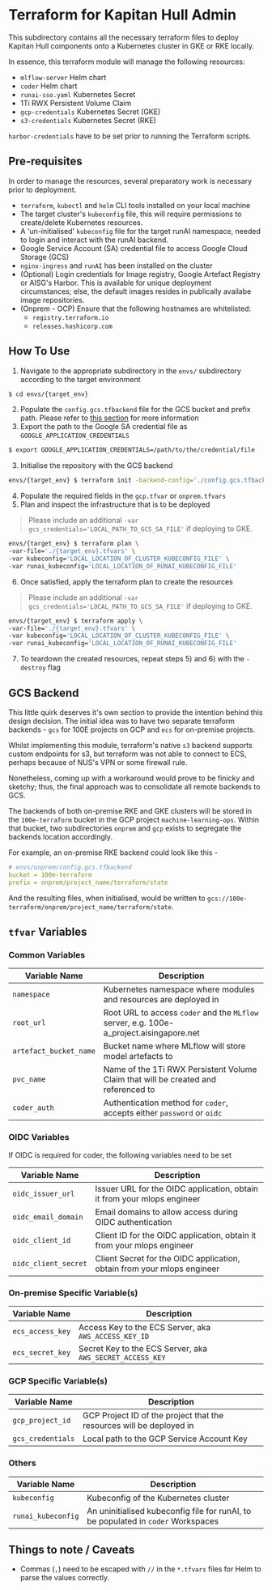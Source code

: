 # Terraform for Kapitan Hull Admin

This subdirectory contains all the necessary terraform files to deploy Kapitan
Hull components onto a Kubernetes cluster in GKE or RKE locally.

In essence, this terraform module will manage the following resources:
- `mlflow-server` Helm chart
- `coder` Helm chart
- `runai-sso.yaml` Kubernetes Secret 
- 1Ti RWX Persistent Volume Claim
- `gcp-credentials` Kubernetes Secret (GKE)
- `s3-credentials` Kubernetes Secret (RKE)

`harbor-credentials` have to be set prior to running the Terraform scripts.

## Pre-requisites

In order to manage the resources, several preparatory work is necessary prior to
deployment.

- `terraform`, `kubectl` and `helm` CLI tools installed on your local machine
- The target cluster's `kubeconfig` file, this will require permissions to 
create/delete Kubernetes resources.
- A 'un-initialised' `kubeconfig` file for the target runAI namespace, needed 
to login and interact with the runAI backend.
- Google Service Account (SA) credential file to access Google Cloud Storage (GCS)
- `nginx-ingress` and `runAI` has been installed on the cluster
- (Optional) Login credentials for Image registry, Google Artefact Registry 
or AISG's Harbor. This is available for unique deployment circumstances; else, 
the default images resides in publically availabe image repositories.
- (Onprem - OCP) Ensure that the following hostnames are whitelisted:
    - `registry.terraform.io`
    - `releases.hashicorp.com`

## How To Use

1) Navigate to the appropriate subdirectory in the `envs/` subdirectory according to the target environment
```bash
$ cd envs/{target_env}
```
2) Populate the `config.gcs.tfbackend` file for the GCS bucket and prefix path. Please refer to [this section](#gcs-backend) for more information
3) Export the path to the Google SA credential file as `GOOGLE_APPLICATION_CREDENTIALS`

```bash
$ export GOOGLE_APPLICATION_CREDENTIALS=/path/to/the/credential/file
```

3) Initialise the repository with the GCS backend

```bash
envs/{target_env} $ terraform init -backend-config='./config.gcs.tfbackend'
```

4) Populate the required fields in the `gcp.tfvar` or `onprem.tfvars`
5) Plan and inspect the infrastructure that is to be deployed
> Please include an additional `-var gcs_credentials='LOCAL_PATH_TO_GCS_SA_FILE'`
if deploying to GKE.

```bash
envs/{target_env} $ terraform plan \
-var-file='./{target_env}.tfvars' \
-var kubeconfig='LOCAL_LOCATION_OF_CLUSTER_KUBECONFIG_FILE' \
-var runai_kubeconfig='LOCAL_LOCATION_OF_RUNAI_KUBECONFIG_FILE'
```

6) Once satisfied, apply the terraform plan to create the resources
> Please include an additional `-var gcs_credentials='LOCAL_PATH_TO_GCS_SA_FILE'`
if deploying to GKE.

```bash
envs/{target_env} $ terraform apply \
-var-file='./{target_env}.tfvars' \
-var kubeconfig='LOCAL_LOCATION_OF_CLUSTER_KUBECONFIG_FILE' \
-var runai_kubeconfig='LOCAL_LOCATION_OF_RUNAI_KUBECONFIG_FILE'
```

7) To teardown the created resources, repeat steps 5) and 6) with the 
`-destroy` flag

## GCS Backend

This little quirk deserves it's own section to provide the intention behind
this design decision. The initial idea was to have two separate terraform 
backends - `gcs` for 100E projects on GCP and `ecs` for on-premise projects. 

Whilst implementing this module, terraform's native `s3` backend supports
custom endpoints for s3, but terraform was not able to connect to ECS, 
perhaps because of NUS's VPN or some firewall rule. 

Nonetheless, coming up with a workaround would prove to be finicky and sketchy;
thus, the final approach was to consolidate all remote backends to GCS. 

The backends of both on-premise RKE and GKE clusters will be stored in the
`100e-terraform` bucket in the GCP project `machine-learning-ops`. Within
that bucket, two subdirectories `onprem` and `gcp` exists to segregate the
backends location accordingly.

For example, an on-premise RKE backend could look like this - 

```yaml
# envs/onprem/config.gcs.tfbackend
bucket = 100e-terraform
prefix = onprem/project_name/terraform/state
```

And the resulting files, when initialised, would be written to `gcs://100e-terraform/onprem/project_name/terraform/state`.


## `tfvar` Variables

### Common Variables

| Variable Name | Description |
| --- | --- |
| `namespace` | Kubernetes namespace where modules and resources are deployed in |
| `root_url` | Root URL to access `coder` and the `MLflow` server, e.g. 100e-a_project.aisingapore.net |
| `artefact_bucket_name` | Bucket name where MLflow will store model artefacts to |
| `pvc_name` | Name of the 1Ti RWX Persistent Volume Claim that will be created and referenced to |
| `coder_auth` | Authentication method for `coder`, accepts either `password` or `oidc` |

### OIDC Variables

If OIDC is required for coder, the following variables need to be set 

| Variable Name | Description |
| --- | --- |
| `oidc_issuer_url` | Issuer URL for the OIDC application, obtain it from your mlops engineer |
| `oidc_email_domain` | Email domains to allow access during OIDC authentication |
| `oidc_client_id` | Client ID for the OIDC application, obtain it from your mlops engineer |
| `oidc_client_secret` | Client Secret for the OIDC application, obtain from your mlops engineer |

### On-premise Specific Variable(s)

| Variable Name | Description |
| --- | --- |
| `ecs_access_key` | Access Key to the ECS Server, aka `AWS_ACCESS_KEY_ID` |
| `ecs_secret_key` | Secret Key to the ECS Server, aka `AWS_SECRET_ACCESS_KEY` |

### GCP Specific Variable(s)

| Variable Name | Description |
| --- | --- |
| `gcp_project_id` | GCP Project ID of the project that the resources will be deployed in |
| `gcs_credentials` | Local path to the GCP Service Account Key |


### Others 

| Variable Name | Description |
| --- | --- |
| `kubeconfig` | Kubeconfig of the Kubernetes cluster |
| `runai_kubeconfig` | An uninitialised kubeconfig file for runAI, to be populated in `coder` Workspaces |


## Things to note / Caveats
- Commas (`,`) need to be escaped with `//` in the `*.tfvars` files for Helm to parse the values correctly.
